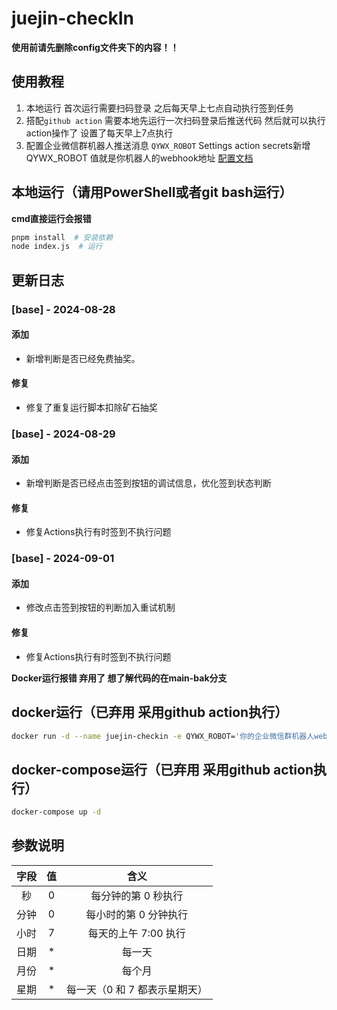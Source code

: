 # juejin-checkIn 
**使用前请先删除config文件夹下的内容！！**
## 使用教程
1. 本地运行
  首次运行需要扫码登录 之后每天早上七点自动执行签到任务
2. 搭配`github action`
   需要本地先运行一次扫码登录后推送代码 然后就可以执行action操作了 设置了每天早上7点执行
3. 配置企业微信群机器人推送消息
   `QYWX_ROBOT` Settings action secrets新增QYWX_ROBOT 值就是你机器人的webhook地址
   [配置文档](https://developer.work.weixin.qq.com/document/path/91770)

## 本地运行（请用PowerShell或者git bash运行）
**cmd直接运行会报错**
```bash
pnpm install  # 安装依赖
node index.js  # 运行
```
## 更新日志
### [base] - 2024-08-28
#### 添加
- 新增判断是否已经免费抽奖。

#### 修复
- 修复了重复运行脚本扣除矿石抽奖

### [base] - 2024-08-29
#### 添加
- 新增判断是否已经点击签到按钮的调试信息，优化签到状态判断

#### 修复
- 修复Actions执行有时签到不执行问题

### [base] - 2024-09-01
#### 添加
- 修改点击签到按钮的判断加入重试机制

#### 修复
- 修复Actions执行有时签到不执行问题

**Docker运行报错 弃用了 想了解代码的在main-bak分支**  
  
## docker运行（已弃用 采用github action执行）
```bash
docker run -d --name juejin-checkin -e QYWX_ROBOT='你的企业微信群机器人webhook地址' -e CRON='0 0 7 * * *' lmyself/juejin-checkin:latest
```

## docker-compose运行（已弃用 采用github action执行）
```bash
docker-compose up -d
```
 
## 参数说明
| 字段 | 值  | 含义                           |
|:----:|:---:|:------------------------------:|
| 秒   | 0   | 每分钟的第 0 秒执行            |
| 分钟 | 0   | 每小时的第 0 分钟执行          |
| 小时 | 7   | 每天的上午 7:00 执行           |
| 日期 | *   | 每一天                         |
| 月份 | *   | 每个月                         |
| 星期 | *   | 每一天（0 和 7 都表示星期天）  |
